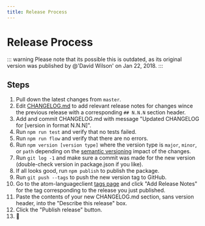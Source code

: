 ```yaml
---
title: Release Process
---
```


# Release Process 

::: warning
Please note that its possible this is outdated, as its original version was published by @'David Wilson' on Jan 22, 2018.
:::

## Steps 

1. Pull down the latest changes from `master`.
2. Edit [CHANGELOG.md](https://github.com/pulsar-edit/atom-languageclient/blob/master/CHANGELOG.md) to add relevant release notes for changes wince the previous release with a corresponding `## N.N.N` section header.
3. Add and commit CHANGELOG.md with message "Updated CHANGELOG for [version in format N.N.N]".
4. Run `npm run test` and verify that no tests failed.
5. Run `npm run flow` and verify that there are no errors.
6. Run `npm version [version type]` where the version type is `major`, `minor`, or `path` depending on the [semantic versioning](https://semver.org/) impact of the changes.
7. Run `git log -1` and make sure a commit was made for the new version (double-check version in package.json if you like).
8. If all looks good, run `npm publish` to publish the package.
9. Run `git push --tags` to push the new version tag to GitHub.
10. Go to the atom-languageclient [tags page](https://github.com/pulsar-edit/atom-languageclient/tags) and click "Add Release Notes" for the tag corresponding to the release you just published.
11. Paste the contents of your new CHANGELOG.md section, sans version header, into the "Describe this release" box.
12. Click the "Publish release" button.
13. 🎉
